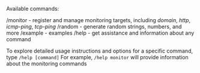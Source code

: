 Available commands:

/monitor \- register and manage monitoring targets, including _domain_, _http_, _icmp\-ping_, _tcp\-ping_
/random \- generate random strings, numbers, and more
/example \- examples
/help \- get assistance and information about any command

To explore detailed usage instructions and options for a specific command, type `/help [command]`
For example, `/help monitor` will provide information about the monitoring commands
